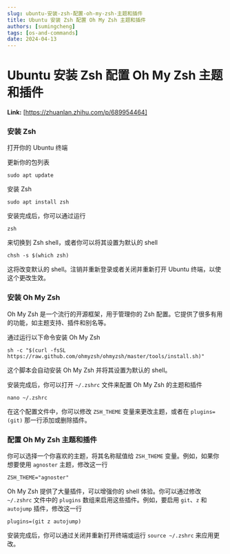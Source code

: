 ```yaml
---
slug: ubuntu-安装-zsh-配置-oh-my-zsh-主题和插件
title: Ubuntu 安装 Zsh 配置 Oh My Zsh 主题和插件
authors: [sumingcheng]
tags: [os-and-commands]
date: 2024-04-13
---
```


# Ubuntu 安装 Zsh 配置 Oh My Zsh 主题和插件



 **Link:** [https://zhuanlan.zhihu.com/p/689954464]

### 安装 Zsh  

打开你的 Ubuntu 终端

更新你的包列表

```
sudo apt update
```

安装 Zsh

```
sudo apt install zsh
```

安装完成后，你可以通过运行

```
zsh
```

来切换到 Zsh shell，或者你可以将其设置为默认的 shell

```
chsh -s $(which zsh)
```

这将改变默认的 shell。注销并重新登录或者关闭并重新打开 Ubuntu 终端，以使这个更改生效。

### 安装 Oh My Zsh  

Oh My Zsh 是一个流行的开源框架，用于管理你的 Zsh 配置。它提供了很多有用的功能，如主题支持、插件和别名等。

通过运行以下命令安装 Oh My Zsh

```
sh -c "$(curl -fsSL https://raw.github.com/ohmyzsh/ohmyzsh/master/tools/install.sh)"
```

这个脚本会自动安装 Oh My Zsh 并将其设置为默认的 shell。

安装完成后，你可以打开 `~/.zshrc` 文件来配置 Oh My Zsh 的主题和插件

```
nano ~/.zshrc
```

在这个配置文件中，你可以修改 `ZSH_THEME` 变量来更改主题，或者在 `plugins=(git)` 那一行添加或删除插件。

### 配置 Oh My Zsh 主题和插件  

你可以选择一个你喜欢的主题，将其名称赋值给 `ZSH_THEME` 变量。例如，如果你想要使用 `agnoster` 主题，修改这一行

```
ZSH_THEME="agnoster"
```

Oh My Zsh 提供了大量插件，可以增强你的 shell 体验。你可以通过修改 `~/.zshrc` 文件中的 `plugins` 数组来启用这些插件。例如，要启用 `git`、`z` 和 `autojump` 插件，修改这一行

```
plugins=(git z autojump)
```

安装完成后，你可以通过关闭并重新打开终端或运行 `source ~/.zshrc` 来应用更改。